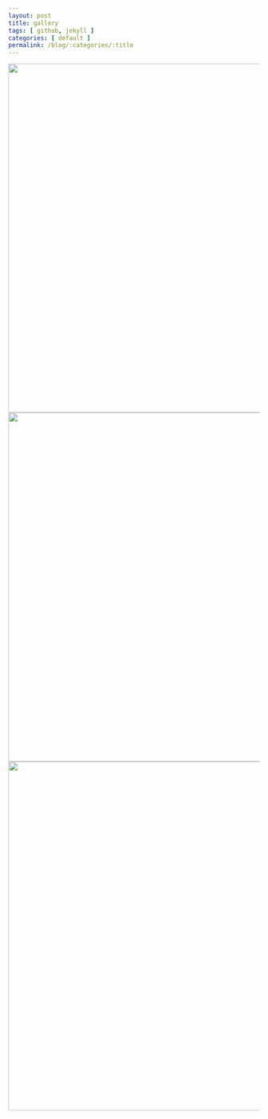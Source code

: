 ```yaml
---
layout: post
title: gallery
tags: [ github, jekyll ]
categories: [ default ]
permalink: /blog/:categories/:title
---
```


<a class="blog_2015_10_13" href="{{ site.baseurl }}images/atom_editor.jpg" title="atom_editor" alt="github  atom_editor">
<img src="{{ site.baseurl }}images/atom_editor.jpg" width="700">
</a>

<a class="blog_2015_10_13" href="{{ site.baseurl }}images/2015_10_15_cap.jpg">
<img src="{{ site.baseurl }}images/2015_10_15_cap.jpg" width="700">
</a>

<a class="blog_2015_10_13" href="{{ site.baseurl }}images/2015_10_13_cap.jpg">
<img src="{{ site.baseurl }}images/2015_10_13_cap.jpg" width="700">
</a>

<script src="https://gist.github.com/ir-norn/391c961bc726bcca3c6f.js"></script>
